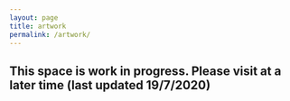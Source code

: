 ```yaml
---
layout: page
title: artwork
permalink: /artwork/
---
```


<h2>This space is work in progress. Please visit at a later time (last updated 19/7/2020)</h2>